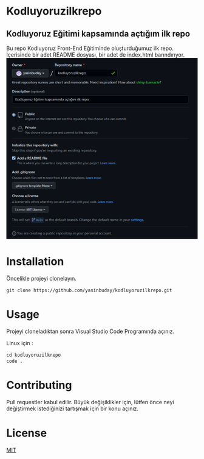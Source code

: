 # Kodluyoruzilkrepo

## Kodluyoruz Eğitimi kapsamında açtığım ilk repo
Bu repo Kodluyoruz Front-End Eğitiminde oluşturduğumuz ilk repo. İçerisinde bir adet README dosyası, bir adet de index.html barındırıyor.
![Fotor](Images/13.png)

# Installation

Öncelikle projeyi clonelayın.
 ``` 
 git clone https://github.com/yasinbuday/kodluyoruzilkrepo.git  
 ```
# Usage

Projeyi cloneladıktan sonra Visual Studio Code Programında açınız.

Linux için :
```
cd kodluyoruzilkrepo
code .
```
# Contributing

Pull requestler kabul edilir. Büyük değişiklikler için, lütfen önce neyi değiştirmek istediğinizi tartışmak için bir konu açınız.

# License 

[MIT](https://choosealicense.com/licenses/mit/)
